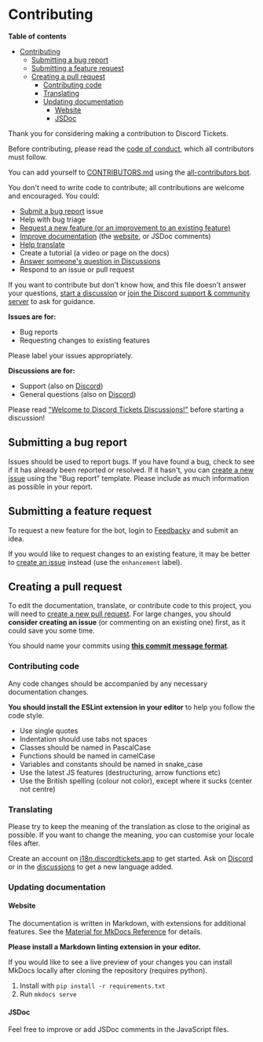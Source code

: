 # Contributing

**Table of contents**

- [Contributing](#contributing)
	- [Submitting a bug report](#submitting-a-bug-report)
	- [Submitting a feature request](#submitting-a-feature-request)
	- [Creating a pull request](#creating-a-pull-request)
		- [Contributing code](#contributing-code)
		- [Translating](#translating)
		- [Updating documentation](#updating-documentation)
			- [Website](#website)
			- [JSDoc](#jsdoc)

Thank you for considering making a contribution to Discord Tickets.

Before contributing, please read the [code of conduct](CODE_OF_CONDUCT.md), which all contributors must follow.

You can add yourself to [CONTRIBUTORS.md](https://github.com/discord-tickets/bot/blob/main/CONTRIBUTORS.md) using the [all-contributors bot](https://allcontributors.org/docs/en/bot/usage).

You don't need to write code to contribute; all contributions are welcome and encouraged. You could:

- [Submit a bug report](#submitting-a-bug-report) issue
- Help with bug triage
- [Request a new feature (or an improvement to an existing feature)](#submitting-a-feature-request)
- [Improve documentation](#updating-documentation) (the [website](https://discordtickets.app), or JSDoc comments)
- [Help translate](#translating)
- Create a tutorial (a video or page on the docs)
- [Answer someone's question in Discussions](https://github.com/discord-tickets/bot/discussions/categories/support-q-a?discussions_q=category%3A%22Support+%28Q%26A%29%22+is%3Aunanswered)
- Respond to an issue or pull request

If you want to contribute but don't know how, and this file doesn't answer your questions, [start a discussion](https://github.com/discord-tickets/bot/discussions/new) or [join the Discord support & community server](https://go.eartharoid.me/discord) to ask for guidance.

**Issues are for:**

- Bug reports
- Requesting changes to existing features

Please label your issues appropriately.

**Discussions are for:**

- Support (also on [Discord](https://go.eartharoid.me/discord))
- General questions (also on [Discord](https://go.eartharoid.me/discord))
<!-- - Requesting new features -->

Please read ["Welcome to Discord Tickets Discussions!"](https://github.com/discord-tickets/bot/discussions/77) before starting a discussion!

## Submitting a bug report

Issues should be used to report bugs. If you have found a bug, check to see if it has already been reported or resolved. If it hasn't, you can [create a new issue](https://github.com/discord-tickets/bot/issues/new/choose) using the "Bug report" template. Please include as much information as possible in your report.

## Submitting a feature request

<!-- To request a new feature, [start a new discussion](https://github.com/discord-tickets/bot/discussions/new?category=Ideas) under the Ideas category so other members of the community can discuss the request and vote on it. -->

To request a new feature for the bot, login to [Feedbacky](https://app.feedbacky.net/b/dsctickets) and submit an idea.

If you would like to request changes to an existing feature, it may be better to [create an issue](https://github.com/discord-tickets/bot/issues/new) instead (use the `enhancement` label).

## Creating a pull request

To edit the documentation, translate, or contribute code to this project, you will need to [create a new pull request](https://github.com/discord-tickets/bot/compare). For large changes, you should **consider creating an issue** (or commenting on an existing one) first, as it could save you some time.

You should name your commits using [**this commit message format**](https://github.com/angular/material/blob/master/.github/CONTRIBUTING.md#-commit-message-format).

### Contributing code

Any code changes should be accompanied by any necessary documentation changes.

**You should install the ESLint extension in your editor** to help you follow the code style.

- Use single quotes
- Indentation should use tabs not spaces
- Classes should be named in PascalCase
- Functions should be named in camelCase
- Variables and constants should be named in snake_case
- Use the latest JS features (destructuring, arrow functions etc)
- Use the British spelling (colour not color), except where it sucks (center not centre)

### Translating

Please try to keep the meaning of the translation as close to the original as possible. If you want to change the meaning, you can customise your locale files after.

Create an account on [i18n.discordtickets.app](https://i18n.discordtickets.app/) to get started. Ask on [Discord](https://go.eartharoid.me/discord) or in the [discussions](https://github.com/discord-tickets/bot/discussions) to get a new language added.

### Updating documentation

#### Website

The documentation is written in Markdown, with extensions for additional features. See the [Material for MkDocs Reference](https://squidfunk.github.io/mkdocs-material/reference/abbreviations/) for details.

**Please install a Markdown linting extension in your editor.**

If you would like to see a live preview of your changes you can install MkDocs locally after cloning the repository (requires python).

1. Install with `pip install -r requirements.txt`
2. Run `mkdocs serve`

#### JSDoc

Feel free to improve or add JSDoc comments in the JavaScript files.
